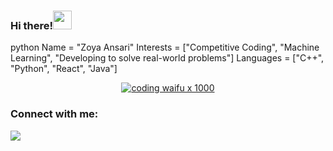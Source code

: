 ### Hi there!<img src="https://media.tenor.com/images/c4f9807829ab85eaf07682511cf12a1c/tenor.gif" width="30px">


python
Name =  "Zoya Ansari"
Interests = ["Competitive Coding", "Machine Learning", "Developing to solve real-world problems"]
Languages = ["C++", "Python", "React", "Java"]


<div align=center>
  
[![coding waifu x 1000]([https://media0.giphy.com/media/v1.Y2lkPTc5MGI3NjExbmQ5cjF5d2dueGdqcXVjeXA0cjQ3NG5hd3ZteXN0NHl6M3ZiY2w1ZCZlcD12MV9pbnRlcm5hbF9naWZfYnlfaWQmY3Q9Zw/NytMLKyiaIh6VH9SPm/giphy.gif)]([[https://github.com/zoo3015])
</div>


### Connect with me:
<div align=left>
<a href="www.linkedin.com/in/zoya-ansari-655337227/" alt="Zoya Ansari| LinkedIn"><img src="https://img.icons8.com/fluent/48/000000/linkedin.png" ></a> &nbsp;
</div>
